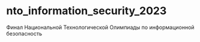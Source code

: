 # nto_information_security_2023
Финал Национальной Технологической Олимпиады по информационной безопасность 
